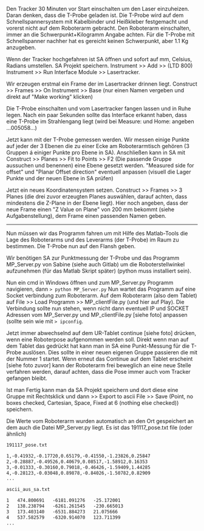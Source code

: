 Den Tracker 30 Minuten vor Start einschalten um den Laser einzuheizen. Daran denken, dass die T-Probe geladen ist.
Die T-Probe wird auf dem Schnellspannersystem mit Kabelbinder und Heißkleber festgemacht und vorerst nicht auf dem Roboterarm gebracht.
Den Roboterarm einschalten, immer an die Schwerpunkt+Kilogramm Angabe achten. Für die T-Probe mit Schnellspanner nachher hat es gereicht keinen Schwerpunkt, aber 1.1 Kg 
anzugeben.

Wenn der Tracker hochgefahren ist SA öffnen und sofort auf mm, Celsius, Radians umstellen.
SA Projekt speichern.
Instrument >> Add >> (LTD 800)
Instrument >> Run Interface Module >> Lasertracker.

Wir erzeugen erstmal ein Frame der im Lasertracker drinnen liegt.
Construct >> Frames >> On Instrument >> Base (nur einen Namen vergeben und direkt auf "Make working" klicken)

Die T-Probe einschalten und vom Lasertracker fangen lassen und in Ruhe legen. Nach ein paar Sekunden sollte das Interface erkannt haben, dass eine T-Probe im 
Strahlengang liegt (wird bei Measure: und Home: angeben ...005058...)

Jetzt kann mit der T-Probe gemessen werden. 
Wir messen einige Punkte auf jeder der 3 Ebenen die zu einer Ecke am Roboterarmtisch gehören (3 Gruppen á einiger Punkte pro Ebene in SA).
Anschließen kann in SA mit
Construct >> Planes >> Fit to Points >> F2 (Die passende Gruppe aussuchen und benennen) 
eine Ebene gesetzt werden. "Measured side for offset" und "Planar Offset direction" eventuell anpassen (visuell die Lager Punkte und der neuen Ebene in SA prüfen)

Jetzt ein neues Koordinatensystem setzen.
Construct >> Frames >> 3 Planes (die drei zuvor erzeugten Planes auswählen, darauf achten, dass mindestens die Z-Plane in der Ebene liegt). Hier noch angeben, dass der
neue Frame einen "Z Value on Plane" von 200 mm bekommt (siehe Aufgabenstellung), dem Frame einen passenden Namen geben.

--- 

Nun müssen wir das Programm fahren um mit Hilfe des Matlab-Tools die Lage des Roboterarms und des Leverarms (der T-Probe) im Raum zu bestimmen.
Die T-Probe nun auf den Flansh geben.

Wir benötigen SA zur Punktmessung der T-Probe und das Programm MP_Server.py von Sabine (siehe auch Gitlab) um die Roboterstellwinkel aufzunehmen (für das Matlab Skript später) (python muss installiert sein).

Nun ein cmd in Windows öffnen und zum MP_Server.py Programm navigieren, dann `> python MP_Server.py` 
Nun wartet das Programm auf eine Socket verbindung zum Roboterarm. Auf dem Roboterarm (also dem Tablet) auf File >> Load Programm >> MP_clientFile.py (und hier auf Play).
Die Verbindung sollte nun stehen, wenn nicht dann eventuell IP und SOCKET Adressen vom MP_Server.py und MP_clientFile.py [siehe foto] anpassen (sollte sein wie mit
`> ipconfig`.

Jetzt immer abwechselnd auf dem UR-Tablet continue [siehe foto] drücken, wenn eine Roboterpose aufgenommen werden soll. Direkt wenn man auf dem Tablet das gedrückt hat kann man in SA eine Punkt-Messung für die T-Probe auslösen. Dies sollte in einer neuen eigenen Gruppe passieren die mit der Nummer 1 startet.
Wenn erneut das Continue auf dem Tablet erscheint [siehe foto zuvor] kann der Roboterarm frei beweglich an eine neue Stelle verfahren werden, darauf achten, dass die Pose immer auch vom Tracker gefangen bleibt.

Ist man Fertig kann man da SA Projekt speichern und dort diese eine Gruppe mit Rechtsklick und dann >> Export to ascii File >> Save (Point, no boxes checked, Cartesian, Space, Fixed at 6 (nothing else checked)) speichern.

Die Werte vom Roboterarm wurden automatisch an den Ort gespeichert an dem auch die Datei MP_Server.py liegt. Es ist das 191117_pose.txt file (oder ähnlich)
```txt
191117_pose.txt

1,-0.41932,-0.17720,0.65179,-0.41550,-1.23826,0.25847
2,-0.28887,-0.49526,0.40679,0.08517,-1.58912,0.16353
3,-0.01333,-0.30160,0.79018,-0.46426,-1.59409,1.44285
4,-0.28123,-0.03048,0.89878,-0.84026,-1.50782,0.82909
...
```


```txt
ascii_aus_sa.txt

1   474.800691   -6181.091276   -25.172001
2   138.238794   -6261.261545   -230.665013
3   173.403140   -6531.884273   21.075666
4   537.582579   -6320.914070   123.711399
...
```
